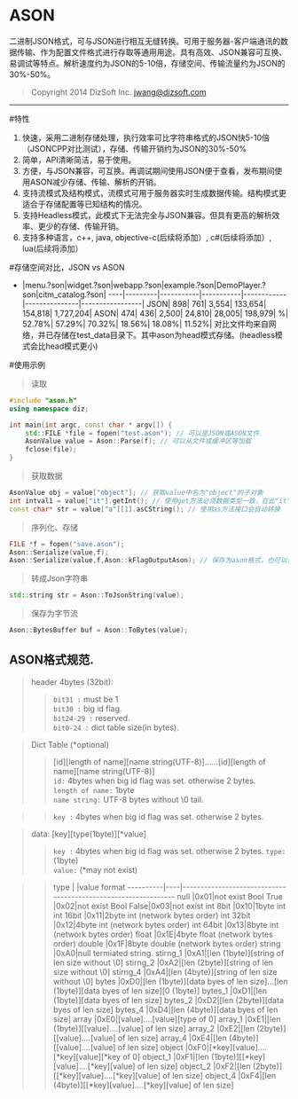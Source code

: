 # ASON
二进制JSON格式，可与JSON进行相互无缝转换。可用于服务器-客户端通讯的数据传输、作为配置文件格式进行存取等通用用途。具有高效、JSON兼容可互换、易调试等特点。解析速度约为JSON的5-10倍，存储空间、传输流量约为JSON的30%-50%。
> Copyright 2014 DizSoft Inc. jwang@dizsoft.com

----------------
  
#特性
1. 快速，采用二进制存储处理，执行效率可比字符串格式的JSON快5-10倍（JSONCPP对比测试），存储、传输开销约为JSON的30%-50%
2. 简单，API清晰简洁，易于使用。
3. 方便，与JSON兼容，可互换。再调试期间使用JSON便于查看，发布期间使用ASON减少存储、传输、解析的开销。
4. 支持流模式及结构模式，流模式可用于服务器实时生成数据传输。结构模式更适合于存储配置等已知结构的情况。
5. 支持Headless模式，此模式下无法完全与JSON兼容。但具有更高的解析效率、更少的存储、传输开销。
6. 支持多种语言，c++, java, objective-c(后续将添加）, c#(后续将添加）, lua(后续将添加）

#存储空间对比，JSON vs ASON

  - |menu.?son|widget.?son|webapp.?son|example.?son|DemoPlayer.?son|citm_catalog.?son|
----|---------|-----------|-----------|------------|---------------|-----------------|
JSON|      898|        761|      3,554|     133,654|        154,818|        1,727,204|
ASON|      474|        436|      2,500|      24,810|         28,005|          198,979|
   %|   52.78%|     57.29%|     70.32%|      18.56%|         18.08%|           11.52%|
对比文件均来自网络，并已存储在test_data目录下。其中ason为head模式存储。(headless模式会比head模式更小)

#使用示例
>读取

``` cpp
#include "ason.h"
using namespace diz;

int main(int argc, const char * argv[]) {
    std::FILE *file = fopen("test.ason"); // 可以是JSON或ASON文件.
    AsonValue value = Ason::Parse(f); // 可以从文件或缓冲区等加载
    fclose(file);
}
```

>获取数据

``` cpp
AsonValue obj = value["object"]; // 获取value中名为"object"的子对象
int intval1 = value["it"].getInt(); // 使用get方法必须数据类型一致，在此"it" 必须是一个Int值.
const char* str = value["a"][1].asCString(); // 使用as方法接口会自动转换
```

>序列化、存储

``` cpp
FILE *f = fopen("save.ason");
Ason::Serialize(value,f);
Ason::Serialize(value,f,Ason::kFlagOutputAson); // 保存为ason格式，也可以保存为json
```

>转成Json字符串

``` cpp
std::string str = Ason::ToJsonString(value);
```

>保存为字节流

``` cpp
Ason::BytesBuffer buf = Ason::ToBytes(value);
```

ASON格式规范.
----
>header 4bytes (32bit):
>>`bit31 :` must be 1<br>
>>`bit30 :` big id flag.<br>
>>`bit24-29 :` reserved.<br>
>>`bit0-24 :` dict table size(in bytes).

>Dict Table (*optional)
>>[id][length of name][name string(UTF-8)]......[id][length of name][name string(UTF-8)]<br>
>>`id:` 4bytes when big id flag was set. otherwise 2 bytes.<br>
>>`length of name:` 1byte<br>
>>`name string:` UTF-8 bytes without \0 tail.

>>`key :` 4bytes when big id flag was set. otherwise 2 bytes.

>data: [key][type(1byte)][*value]
>>`key :` 4bytes when big id flag was set. otherwise 2 bytes.
>>`type:` (1byte)<br>
>>`value:` (*may not exist)

>>type      |    |value format
----------|----|---------------------------------------------------------------
null      |0x01|not exist
Bool True |0x02|not exist
Bool False|0x03|not exist
int 8bit  |0x10|1byte int
int 16bit |0x11|2byte int (network bytes order)
int 32bit |0x12|4byte int (network bytes order)
int 64bit |0x13|8byte int (network bytes order)
float     |0x1E|4byte float (network bytes order)
double    |0x1F|8byte double (network bytes order)
string    |0xA0|null termiated string.
stirng_1  |0xA1|[len (1byte)][string of len size without \0]
stirng_2  |0xA2|[len (2byte)][string of len size without \0]
stirng_4  |0xA4|[len (4byte)][string of len size without \0]
bytes     |0xD0|[len (1byte)][data byes of len size]...[len (1byte)][data byes of len size][0 (1byte)]
bytes_1   |0xD1|[len (1byte)][data byes of len size]
bytes_2   |0xD2|[len (2byte)][data byes of len size]
bytes_4   |0xD4|[len (4byte)][data byes of len size]
array     |0xE0|[value]....[value][type of 0]
array_1   |0xE1|[len (1byte)][[value]....[value] of len size]
array_2   |0xE2|[len (2byte)][[value]....[value] of len size]
array_4   |0xE4|[len (4byte)][[value]....[value] of len size]
object    |0xF0|[*key][value]....[*key][value][*key of 0]
object_1  |0xF1|[len (1byte)][[*key][value]....[*key][value] of len size]
object_2  |0xF2|[len (2byte)][[*key][value]....[*key][value] of len size]
object_4  |0xF4|[len (4byte)][[*key][value]....[*key][value] of len size]
